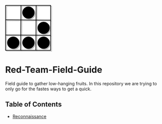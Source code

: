 <p align="left">
  <img width="150" height="150" src="https://github.com/0xsyr0/Red-Team-Field-Guide/blob/main/images/logo.png">
</p>

# Red-Team-Field-Guide

Field guide to gather low-hanging fruits. In this repository we are trying to only go for the fastes ways to get a quick.

## Table of Contents

- [Reconnaissance](https://github.com/0xsyr0/Red-Team-Field-Guide/blob/main/01_information_gathering.md)
